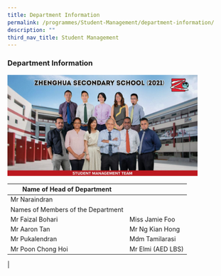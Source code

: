 ```yaml
---
title: Department Information
permalink: /programmes/Student-Management/department-information/
description: ""
third_nav_title: Student Management
---
```

### Department Information

<img src="/images/student%20management%20team.jpg" 
     style="width:85%">
		 
		 
| Name of Head of Department |  |
|---|---|
| Mr Naraindran |  |
| Names of Members of the Department |  |
| Mr Faizal Bohari | Miss Jamie Foo |
| Mr Aaron Tan | Mr Ng Kian Hong |
| Mr Pukalendran | Mdm Tamilarasi |
| Mr Poon Chong Hoi | Mr Elmi (AED LBS) |
|